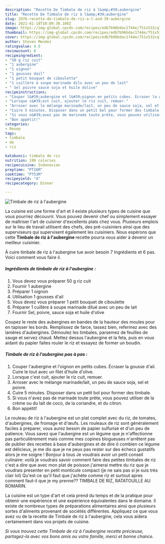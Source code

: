 ```yaml
---
description: "Recette De Timbale de riz à l&amp;#39;aubergine"
title: "Recette De Timbale de riz à l&amp;#39;aubergine"
slug: 2976-recette-de-timbale-de-riz-a-l-and-39-aubergine
date: 2021-01-18T10:09:30.108Z
image: https://img-global.cpcdn.com/recipes/edb7b96bdac1744e/751x532cq70/timbale-de-riz-a-laubergine-photo-principale-de-la-recette.jpg
thumbnail: https://img-global.cpcdn.com/recipes/edb7b96bdac1744e/751x532cq70/timbale-de-riz-a-laubergine-photo-principale-de-la-recette.jpg
cover: https://img-global.cpcdn.com/recipes/edb7b96bdac1744e/751x532cq70/timbale-de-riz-a-laubergine-photo-principale-de-la-recette.jpg
author: Steven Mendez
ratingvalue: 4.5
reviewcount: 8
recipeingredient:
- "50 g riz cuit"
- "1 aubergine"
- "1 oignon"
- "1 gousses dail"
- "1 petit bouquet de ciboulette"
- "1 cuillère à soupe marinade dilu avec un peu de lait"
- " Sel poivre sauce soja et huile dolive"
recipeinstructions:
- "Couper l&#39;aubergine et l&#39;oignon en petits cubes. Écraser la gousse d&#39;ail. Cuire le tout avec un filet d&#39;huile d&#39;olive."
- "Lorsque c&#39;est cuit, ajouter le riz cuit, remuer."
- "Arroser avec le mélange marinade/lait, un peu de sauce soja, sel et poivre."
- "Cuire 5 minutes. Disposer dans un petit bol pour former des timbale."
- "Si vous n&#39;avez pas de marinade toute prête, vous pouvez utiliser de la crème ou du lait de coco, de la coriandre, et du citron."
- "Bon appétit!"
categories:
- Resep
tags:
- timbale
- de
- riz

katakunci: timbale de riz 
nutrition: 199 calories
recipecuisine: Indonesian
preptime: "PT16M"
cooktime: "PT53M"
recipeyield: "4"
recipecategory: Dinner

---
```



![Timbale de riz à l&#39;aubergine](https://img-global.cpcdn.com/recipes/edb7b96bdac1744e/751x532cq70/timbale-de-riz-a-laubergine-photo-principale-de-la-recette.jpg)

La cuisine est une forme d'art et il existe plusieurs types de cuisine que vous pourriez découvrir. Vous pouvez devenir chef ou simplement essayer de maîtriser l'art de cuisiner d'excellents plats chez vous. Plusieurs emplois sur le lieu de travail utilisent des chefs, des pré-cuisiniers ainsi que des superviseurs qui supervisent également les cuisiniers. Nous espérons que cette <strong> Timbale de riz à l&#39;aubergine </strong> recette pourra vous aider à devenir un meilleur cuisinier.

<!--inarticleads1-->

À cuire timbale de riz à l&#39;aubergine tue avoir besoin 7 Ingrédients et 6 pas. Voici comment vous faire il.

##### Ingrédients de timbale de riz à l&#39;aubergine :

1. Vous devez vous préparer 50 g riz cuit
1. Fournir 1 aubergine
1. Préparer 1 oignon
1. Utilisation 1 gousses d&#39;ail
1. Vous devez vous préparer 1 petit bouquet de ciboulette
1. Préparer 1 cuillère à soupe marinade dilué avec un peu de lait
1. Fournir  Sel, poivre, sauce soja et huile d&#39;olive


Coupez le reste des aubergines en bandes de la hauteur des moules pour en tapisser les bords. Remplissez de farce, tassez bien, refermez avec des lanières d&#39;aubergines. Démoulez les timbales, parsemez de feuilles de sauge et servez chaud. Mettez dessus l&#39;aubergine et la feta, puis en vous aidant du papier faites rouler le riz et essayez de former un boudin. 

<!--inarticleads2-->

##### Timbale de riz à l&#39;aubergine pas à pas :

1. Couper l&#39;aubergine et l&#39;oignon en petits cubes. Écraser la gousse d&#39;ail. Cuire le tout avec un filet d&#39;huile d&#39;olive.
1. Lorsque c&#39;est cuit, ajouter le riz cuit, remuer.
1. Arroser avec le mélange marinade/lait, un peu de sauce soja, sel et poivre.
1. Cuire 5 minutes. Disposer dans un petit bol pour former des timbale.
1. Si vous n&#39;avez pas de marinade toute prête, vous pouvez utiliser de la crème ou du lait de coco, de la coriandre, et du citron.
1. Bon appétit!


Le rouleau de riz à l&#39;aubergine est un plat complet avec du riz, de tomates, d&#39;aubergines, de fromage et d&#39;œufs. Les rouleaux de riz sont généralement faciles à préparer, vous aurez besoin de papier sulfurisé et d&#39;un peu de patience. Vous savez que l&#39;aubergine est un légume que je n&#39;affectionne pas particulièrement mais comme mes copines blogueuses n&#39;arrêtent pas de publier des recettes à base d&#39;aubergines et de dire ô combien ce légume est délicieux, je me dis que je ne peux pas rester sur des échecs gustatifs alors je me soigne ! Bonjour à tous Je voudrais avoir un petit conseil culinaire: voilà je voudrais savoir comment faire des petites timbales de riz c&#39;est a dire que avec mon plat de poisson j&#39;aimerai mettre du riz que je voudrais presenter en petit monticule compact (je ne sais pas si je suis très clair lol) Qu&#39;est ce qu&#39;il faut que j&#39;achète comme riz et surtout apres comment faut-il que je my prenne?? TIMBALE DE RIZ, RATATOUILLE AU ROMARIN. 

<!--inarticleads1-->

<p>
La cuisine est un type d'art et cela prend du temps et de la pratique pour obtenir une expérience et une expérience équivalentes dans le domaine. Il existe de nombreux types de préparations alimentaires ainsi que plusieurs sortes d'aliments provenant de sociétés différentes. Appliquez ce que vous avez vu de la recette de Timbale de riz à l&#39;aubergine, cela vous aidera certainement dans vos projets de cuisine.
</p>

<p>
<i>Si vous trouvez cette Timbale de riz à l&#39;aubergine recette précieuse, partagez-la avec vos bons amis ou votre famille, merci et bonne chance.</i>
</p>

